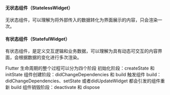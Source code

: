 #### 无状态组件（StatelessWidget）
无状态组件，可以理解为将外部传入的数据转化为界面展示的内容，只会渲染一次。

#### 有状态组件（StatefulWidget）
有状态组件，是定义交互逻辑和业务数据，可以理解为具有动态可交互的内容界面，会根据数据的变化进行多次渲染。


Flutter 生命周期的整个过程可以分为四个阶段
初始化阶段：createState 和 initState
组件创建阶段：didChangeDependencies 和 build
触发组件 build：didChangeDependencies、setState 或者didUpdateWidget 都会引发的组件重新 build
组件销毁阶段：deactivate 和 dispose
